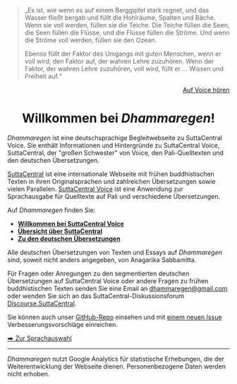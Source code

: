> „Es ist, wie wenn es auf einem Berggipfel stark regnet, und das Wasser fließt bergab und füllt die Hohlräume, Spalten und Bäche. Wenn sie voll werden, füllen sie die Teiche. Die Teiche füllen die Seen, die Seen füllen die Flüsse, und die Flüsse füllen die Ströme. Und wenn die Ströme voll werden, füllen sie den Ozean.
> 
> Ebenso füllt der Faktor des Umgangs mit guten Menschen, wenn er voll wird, den Faktor auf, der wahren Lehre zuzuhören. Wenn der Faktor, der wahren Lehre zuzuhören, voll wird, füllt er … Wissen und Freiheit auf.“
<p style="text-align: right;"><a href="https://voice.suttacentral.net/scv/index.html?r=0.33323940939821795#/sutta?search=wie%20wenn%20es%20auf%20einem%20berggipfel" target="_blank">Auf Voice hören</a></p>

<h1 style="text-align:center;">Willkommen bei <em>Dhammaregen</em>!</h1>

*Dhammaregen* ist eine deutschsprachige Begleitwebseite zu SuttaCentral Voice. Sie enthält Informationen und Hintergründe zu SuttaCentral Voice, SuttaCentral, der "großen Schwester" von Voice, den Pali-Quelltexten und den deutschen Übersetzungen.

<a href="https://suttacentral.net/" target="_blank">SuttaCentral</a> ist eine internationale Webseite mit frühen buddhistischen Texten in ihren Originalsprachen und zahlreichen Übersetzungen sowie vielen Parallelen. <a href="https://voice.suttacentral.net/" target="_blank">SuttaCentral Voice</a> ist eine Anwendung zur Sprachausgabe für Quelltexte auf Pali und verschiedene Übersetzungen.

Auf *Dhammaregen* finden Sie:

- [**Willkommen bei SuttaCentral Voice**](/dhammaregen/de/100-intro-voice)  
- [**Übersicht über SuttaCentral**](/dhammaregen/de/300-intro-sc)   
- [**Zu den deutschen Übersetzungen**](/dhammaregen/de/500-intro-de)  


Alle deutschen Übersetzungen von Texten und Essays auf *Dhammaregen* sind, soweit nicht anders angegeben, von Anagarika Sabbamitta.

Für Fragen oder Anregungen zu den segmentierten deutschen Übersetzungen auf SuttaCentral Voice oder andere Fragen zu frühen buddhistischen Texten senden Sie eine Email an <a href="dhammaregen@gmail.com" target="_blank">dhammaregen@gmail.com</a> oder wenden Sie sich an das SuttaCentral-Diskussionsforum <a href="https://discourse.suttacentral.net" target="_blank">Discourse.SuttaCentral</a>.

Sie können auch unser <a href="https://github.com/sc-voice/dhammaregen" target="_blank">GitHub-Repo</a> einsehen und mit <a href="https://github.com/sc-voice/dhammaregen/issues/new" target="_blank">einem neuen Issue</a> Verbesserungsvorschläge einreichen.

<a href="https://sc-voice.github.io/sc-voice/" target="-blank">&#x2b95; Zur Sprachauswahl</a>

---
*Dhammaregen* nutzt Google Analytics für statistische Erhebungen, die der Weiterentwicklung der Webseite dienen. Personenbezogene Daten werden nicht erhoben.
